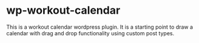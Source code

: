 # wp-workout-calendar
This is a workout calendar wordpress plugin.  It is a starting point to draw a calendar with drag and drop functionality using custom post types.
